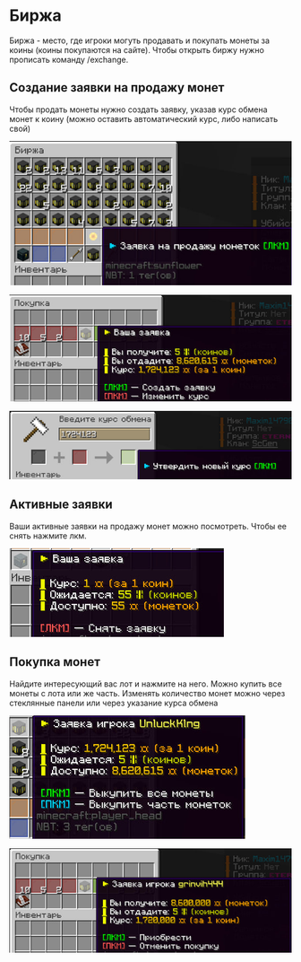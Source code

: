 # Биржа

Биржа - место, где игроки могуть продавать и покупать монеты за коины (коины покупаются на сайте). Чтобы открыть биржу нужно прописать команду /exchange.

## Создание заявки на продажу монет

Чтобы продать монеты нужно создать заявку, указав курс обмена монет к коину (можно оставить автоматический курс, либо написать свой)

![Демонстрация создания заявки на продажу монет](./assets/exchange1.png)

![Демонстрация создания заявки на продажу монет](./assets/exchange2.png)

![Демонстрация создания заявки на продажу монет](./assets/exchange3.png)

## Активные заявки

Ваши активные заявки на продажу монет можно посмотреть. Чтобы ее снять нажмите лкм.

![Демонстрация активной заявки](./assets/exchange4.png)

## Покупка монет

Найдите интересующий вас лот и нажмите на него. Можно купить все монеты с лота или же часть. Изменять количество монет можно через стеклянные панели или через указание курса обмена

![Демонстрация покупки монет](./assets/exchange5.png)

![Демонстрация покупки монет](./assets/exchange6.png)
